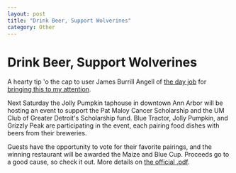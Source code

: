 ```yaml
---
layout: post
title: "Drink Beer, Support Wolverines"
category: Other
---
```


Drink Beer, Support Wolverines
==============================

A hearty tip 'o the cap to user James Burrill Angell of [the day job](http://mgoblog.com) for [bringing this to my attention](http://mgoblog.com/mgoboard/drink-beer-michigan-seriously#comment-511931).

Next Saturday the Jolly Pumpkin taphouse in downtown Ann Arbor will be hosting an event to support the Pat Maloy Cancer Scholarship and the UM Club of Greater Detroit's Scholarship fund. Blue Tractor, Jolly Pumpkin, and Grizzly Peak are participating in the event, each pairing food dishes with beers from their breweries.

Guests have the opportunity to vote for their favorite pairings, and the winning restaurant will be awarded the Maize and Blue Cup. Proceeds go to a good cause, so check it out. More details on [the official .pdf](http://www.kines.umich.edu/alumni/beer_tasting.pdf).